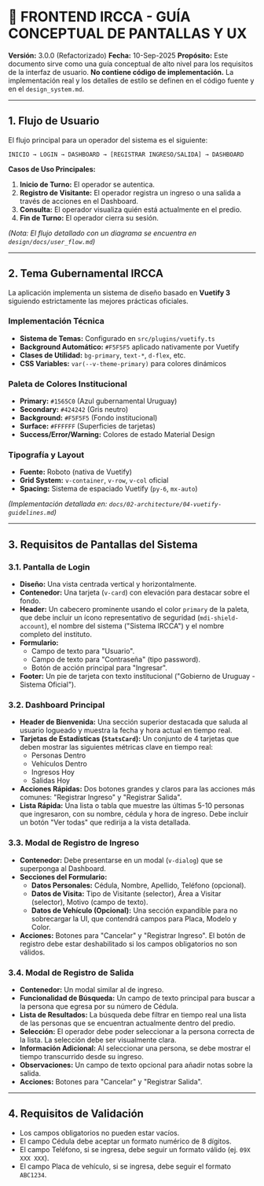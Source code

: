 # 🎨 FRONTEND IRCCA - GUÍA CONCEPTUAL DE PANTALLAS Y UX

**Versión:** 3.0.0 (Refactorizado)
**Fecha:** 10-Sep-2025
**Propósito:** Este documento sirve como una guía conceptual de alto nivel para los requisitos de la interfaz de usuario. **No contiene código de implementación.** La implementación real y los detalles de estilo se definen en el código fuente y en el `design_system.md`.

---

## 1. Flujo de Usuario

El flujo principal para un operador del sistema es el siguiente:

```
INICIO → LOGIN → DASHBOARD → [REGISTRAR INGRESO/SALIDA] → DASHBOARD
```

**Casos de Uso Principales:**
1.  **Inicio de Turno:** El operador se autentica.
2.  **Registro de Visitante:** El operador registra un ingreso o una salida a través de acciones en el Dashboard.
3.  **Consulta:** El operador visualiza quién está actualmente en el predio.
4.  **Fin de Turno:** El operador cierra su sesión.

*(Nota: El flujo detallado con un diagrama se encuentra en `design/docs/user_flow.md`)*

---

## 2. Tema Gubernamental IRCCA

La aplicación implementa un sistema de diseño basado en **Vuetify 3** siguiendo estrictamente las mejores prácticas oficiales.

### Implementación Técnica
- **Sistema de Temas:** Configurado en `src/plugins/vuetify.ts`
- **Background Automático:** `#F5F5F5` aplicado nativamente por Vuetify
- **Clases de Utilidad:** `bg-primary`, `text-*`, `d-flex`, etc.
- **CSS Variables:** `var(--v-theme-primary)` para colores dinámicos

### Paleta de Colores Institucional
- **Primary:** `#1565C0` (Azul gubernamental Uruguay)
- **Secondary:** `#424242` (Gris neutro)
- **Background:** `#F5F5F5` (Fondo institucional)
- **Surface:** `#FFFFFF` (Superficies de tarjetas)
- **Success/Error/Warning:** Colores de estado Material Design

### Tipografía y Layout
- **Fuente:** Roboto (nativa de Vuetify)
- **Grid System:** `v-container`, `v-row`, `v-col` oficial
- **Spacing:** Sistema de espaciado Vuetify (`py-6`, `mx-auto`)

*(Implementación detallada en: `docs/02-architecture/04-vuetify-guidelines.md`)*

---

## 3. Requisitos de Pantallas del Sistema

### 3.1. Pantalla de Login
- **Diseño:** Una vista centrada vertical y horizontalmente.
- **Contenedor:** Una tarjeta (`v-card`) con elevación para destacar sobre el fondo.
- **Header:** Un cabecero prominente usando el color `primary` de la paleta, que debe incluir un ícono representativo de seguridad (`mdi-shield-account`), el nombre del sistema ("Sistema IRCCA") y el nombre completo del instituto.
- **Formulario:**
    - Campo de texto para "Usuario".
    - Campo de texto para "Contraseña" (tipo password).
    - Botón de acción principal para "Ingresar".
- **Footer:** Un pie de tarjeta con texto institucional ("Gobierno de Uruguay - Sistema Oficial").

### 3.2. Dashboard Principal
- **Header de Bienvenida:** Una sección superior destacada que saluda al usuario logueado y muestra la fecha y hora actual en tiempo real.
- **Tarjetas de Estadísticas (`StatsCard`):** Un conjunto de 4 tarjetas que deben mostrar las siguientes métricas clave en tiempo real:
    - Personas Dentro
    - Vehículos Dentro
    - Ingresos Hoy
    - Salidas Hoy
- **Acciones Rápidas:** Dos botones grandes y claros para las acciones más comunes: "Registrar Ingreso" y "Registrar Salida".
- **Lista Rápida:** Una lista o tabla que muestre las últimas 5-10 personas que ingresaron, con su nombre, cédula y hora de ingreso. Debe incluir un botón "Ver todas" que redirija a la vista detallada.

### 3.3. Modal de Registro de Ingreso
- **Contenedor:** Debe presentarse en un modal (`v-dialog`) que se superponga al Dashboard.
- **Secciones del Formulario:**
    - **Datos Personales:** Cédula, Nombre, Apellido, Teléfono (opcional).
    - **Datos de Visita:** Tipo de Visitante (selector), Área a Visitar (selector), Motivo (campo de texto).
    - **Datos de Vehículo (Opcional):** Una sección expandible para no sobrecargar la UI, que contendrá campos para Placa, Modelo y Color.
- **Acciones:** Botones para "Cancelar" y "Registrar Ingreso". El botón de registro debe estar deshabilitado si los campos obligatorios no son válidos.

### 3.4. Modal de Registro de Salida
- **Contenedor:** Un modal similar al de ingreso.
- **Funcionalidad de Búsqueda:** Un campo de texto principal para buscar a la persona que egresa por su número de Cédula.
- **Lista de Resultados:** La búsqueda debe filtrar en tiempo real una lista de las personas que se encuentran actualmente dentro del predio.
- **Selección:** El operador debe poder seleccionar a la persona correcta de la lista. La selección debe ser visualmente clara.
- **Información Adicional:** Al seleccionar una persona, se debe mostrar el tiempo transcurrido desde su ingreso.
- **Observaciones:** Un campo de texto opcional para añadir notas sobre la salida.
- **Acciones:** Botones para "Cancelar" y "Registrar Salida".

---

## 4. Requisitos de Validación

- Los campos obligatorios no pueden estar vacíos.
- El campo Cédula debe aceptar un formato numérico de 8 dígitos.
- El campo Teléfono, si se ingresa, debe seguir un formato válido (ej. `09X XXX XXX`).
- El campo Placa de vehículo, si se ingresa, debe seguir el formato `ABC1234`.
